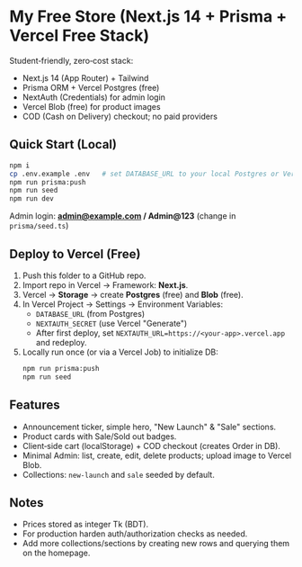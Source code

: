 # My Free Store (Next.js 14 + Prisma + Vercel Free Stack)

Student‑friendly, zero‑cost stack:
- Next.js 14 (App Router) + Tailwind
- Prisma ORM + Vercel Postgres (free)
- NextAuth (Credentials) for admin login
- Vercel Blob (free) for product images
- COD (Cash on Delivery) checkout; no paid providers

## Quick Start (Local)

```bash
npm i
cp .env.example .env   # set DATABASE_URL to your local Postgres or Vercel Postgres
npm run prisma:push
npm run seed
npm run dev
```
Admin login: **admin@example.com / Admin@123** (change in `prisma/seed.ts`)

## Deploy to Vercel (Free)

1. Push this folder to a GitHub repo.
2. Import repo in Vercel → Framework: **Next.js**.
3. Vercel → **Storage** → create **Postgres** (free) and **Blob** (free).
4. In Vercel Project → Settings → Environment Variables:
   - `DATABASE_URL` (from Postgres)
   - `NEXTAUTH_SECRET` (use Vercel "Generate")
   - After first deploy, set `NEXTAUTH_URL=https://<your-app>.vercel.app` and redeploy.
5. Locally run once (or via a Vercel Job) to initialize DB:
   ```bash
   npm run prisma:push
   npm run seed
   ```

## Features
- Announcement ticker, simple hero, "New Launch" & "Sale" sections.
- Product cards with Sale/Sold out badges.
- Client‑side cart (localStorage) + COD checkout (creates Order in DB).
- Minimal Admin: list, create, edit, delete products; upload image to Vercel Blob.
- Collections: `new-launch` and `sale` seeded by default.

## Notes
- Prices stored as integer Tk (BDT).
- For production harden auth/authorization checks as needed.
- Add more collections/sections by creating new rows and querying them on the homepage.
